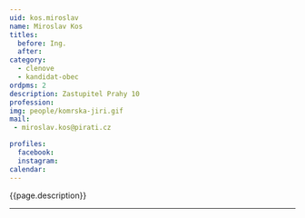 ```yaml
---
uid: kos.miroslav
name: Miroslav Kos
titles:
  before: Ing.
  after:
category:
  - clenove
  - kandidat-obec 
ordpms: 2
description: Zastupitel Prahy 10
profession: 
img: people/komrska-jiri.gif
mail:
 - miroslav.kos@pirati.cz

profiles:
  facebook: 
  instagram: 
calendar: 
---
```


{{page.description}}



---
